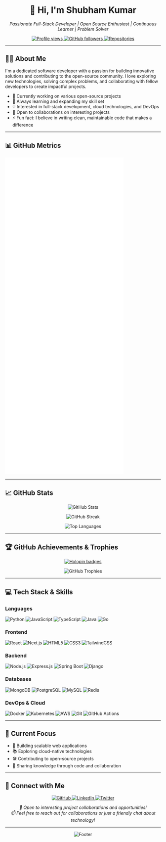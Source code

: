 <h1 align="center">👋 Hi, I'm Shubham Kumar</h1>

<p align="center">
  <em>Passionate Full-Stack Developer | Open Source Enthusiast | Continuous Learner | Problem Solver</em>
</p>

<p align="center">
  <a href="https://github.com/04shubham7">
    <img src="https://komarev.com/ghpvc/?username=04shubham7&label=Profile%20views&color=0e75b6&style=flat" alt="Profile views" />
  </a>
  <a href="https://github.com/04shubham7?tab=followers">
    <img src="https://img.shields.io/github/followers/04shubham7?label=Followers&style=social" alt="GitHub followers" />
  </a>
  <a href="https://github.com/04shubham7?tab=repositories">
    <img src="https://img.shields.io/badge/repositories-view%20all-blue?style=flat" alt="Repositories" />
  </a>
</p>

---

## 👨‍💻 About Me

I'm a dedicated software developer with a passion for building innovative solutions and contributing to the open-source community. I love exploring new technologies, solving complex problems, and collaborating with fellow developers to create impactful projects.

- 🔭 Currently working on various open-source projects
- 🌱 Always learning and expanding my skill set
- 💡 Interested in full-stack development, cloud technologies, and DevOps
- 🤝 Open to collaborations on interesting projects
- ⚡ Fun fact: I believe in writing clean, maintainable code that makes a difference

---

## 📊 GitHub Metrics

<picture align="center">
  <img src="/github-metrics.svg" alt="GitHub Metrics" />
</picture>

---

## 📈 GitHub Stats

<p align="center">
  <img src="https://github-readme-stats.vercel.app/api?username=04shubham7&show_icons=true&theme=radical&hide_border=true&count_private=true" alt="GitHub Stats" />
</p>

<p align="center">
  <img src="https://github-readme-streak-stats.herokuapp.com/?user=04shubham7&theme=radical&hide_border=true" alt="GitHub Streak" />
</p>

<p align="center">
  <img src="https://github-readme-stats.vercel.app/api/top-langs/?username=04shubham7&layout=compact&theme=radical&hide_border=true" alt="Top Languages" />
</p>

---

## 🏆 GitHub Achievements & Trophies

<p align="center">
  <a href="https://holopin.io/@04shubham7">
    <img src="https://holopin.me/04shubham7" alt="Holopin badges" />
  </a>
</p>

<p align="center">
  <img src="https://github-profile-trophy.vercel.app/?username=04shubham7&theme=algolia&no-frame=true&no-bg=true&margin-w=4&column=7" alt="GitHub Trophies" />
</p>

---

## 💻 Tech Stack & Skills

### Languages
![Python](https://img.shields.io/badge/Python-3776AB?style=for-the-badge&logo=python&logoColor=white)
![JavaScript](https://img.shields.io/badge/JavaScript-F7DF1E?style=for-the-badge&logo=javascript&logoColor=black)
![TypeScript](https://img.shields.io/badge/TypeScript-007ACC?style=for-the-badge&logo=typescript&logoColor=white)
![Java](https://img.shields.io/badge/Java-ED8B00?style=for-the-badge&logo=openjdk&logoColor=white)
![Go](https://img.shields.io/badge/Go-00ADD8?style=for-the-badge&logo=go&logoColor=white)

### Frontend
![React](https://img.shields.io/badge/React-20232A?style=for-the-badge&logo=react&logoColor=61DAFB)
![Next.js](https://img.shields.io/badge/Next.js-000000?style=for-the-badge&logo=next.js&logoColor=white)
![HTML5](https://img.shields.io/badge/HTML5-E34F26?style=for-the-badge&logo=html5&logoColor=white)
![CSS3](https://img.shields.io/badge/CSS3-1572B6?style=for-the-badge&logo=css3&logoColor=white)
![TailwindCSS](https://img.shields.io/badge/Tailwind_CSS-38B2AC?style=for-the-badge&logo=tailwind-css&logoColor=white)

### Backend
![Node.js](https://img.shields.io/badge/Node.js-43853D?style=for-the-badge&logo=node.js&logoColor=white)
![Express.js](https://img.shields.io/badge/Express.js-404D59?style=for-the-badge)
![Spring Boot](https://img.shields.io/badge/Spring_Boot-6DB33F?style=for-the-badge&logo=spring-boot&logoColor=white)
![Django](https://img.shields.io/badge/Django-092E20?style=for-the-badge&logo=django&logoColor=white)

### Databases
![MongoDB](https://img.shields.io/badge/MongoDB-4EA94B?style=for-the-badge&logo=mongodb&logoColor=white)
![PostgreSQL](https://img.shields.io/badge/PostgreSQL-316192?style=for-the-badge&logo=postgresql&logoColor=white)
![MySQL](https://img.shields.io/badge/MySQL-00000F?style=for-the-badge&logo=mysql&logoColor=white)
![Redis](https://img.shields.io/badge/Redis-DC382D?style=for-the-badge&logo=redis&logoColor=white)

### DevOps & Cloud
![Docker](https://img.shields.io/badge/Docker-2496ED?style=for-the-badge&logo=docker&logoColor=white)
![Kubernetes](https://img.shields.io/badge/Kubernetes-326CE5?style=for-the-badge&logo=kubernetes&logoColor=white)
![AWS](https://img.shields.io/badge/AWS-FF9900?style=for-the-badge&logo=amazon-aws&logoColor=white)
![Git](https://img.shields.io/badge/Git-F05032?style=for-the-badge&logo=git&logoColor=white)
![GitHub Actions](https://img.shields.io/badge/GitHub_Actions-2088FF?style=for-the-badge&logo=github-actions&logoColor=white)

---

## 🎯 Current Focus

- 🚀 Building scalable web applications
- 📚 Exploring cloud-native technologies
- 🛠️ Contributing to open-source projects
- 💬 Sharing knowledge through code and collaboration

---

## 🤝 Connect with Me

<p align="center">
  <a href="https://github.com/04shubham7">
    <img src="https://img.shields.io/badge/GitHub-100000?style=for-the-badge&logo=github&logoColor=white" alt="GitHub" />
  </a>
  <a href="https://linkedin.com/in/04shubham7">
    <img src="https://img.shields.io/badge/LinkedIn-0077B5?style=for-the-badge&logo=linkedin&logoColor=white" alt="LinkedIn" />
  </a>
  <a href="https://twitter.com/04shubham7">
    <img src="https://img.shields.io/badge/Twitter-1DA1F2?style=for-the-badge&logo=twitter&logoColor=white" alt="Twitter" />
  </a>
</p>

<p align="center">
  <em>💼 Open to interesting project collaborations and opportunities!</em>
  <br>
  <em>📫 Feel free to reach out for collaborations or just a friendly chat about technology!</em>
</p>

---

<p align="center">
  <img src="https://capsule-render.vercel.app/api?type=waving&color=gradient&height=100&section=footer" alt="Footer" />
</p>

